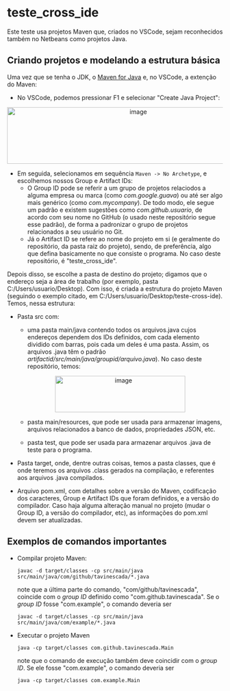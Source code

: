 # teste_cross_ide
Este teste usa projetos Maven que, criados no VSCode, sejam reconhecidos também no Netbeans como projetos Java.
## Criando projetos e modelando a estrutura básica
Uma vez que se tenha o JDK, o [Maven for Java](https://maven.apache.org/download.cgi) e, no VSCode, a extenção do Maven:
* No VSCode, podemos pressionar F1 e selecionar "Create Java Project":

<p align="center">
  <img width="597" height="132" alt="image" src="https://github.com/user-attachments/assets/d399877a-a4f6-486a-bc8e-10fe1f18f36f" />
</p>

* Em seguida, selecionamos em sequência ```Maven -> No Archetype```, e escolhemos nossos Group e Artifact IDs:
  - O Group ID pode se referir a um grupo de projetos relaciodos a alguma empresa ou marca (como *com.google.guava*) ou até ser algo mais genérico (como *com.mycompany*). De todo modo, ele segue um padrão e existem sugestões como *com.github.usuario*, de acordo com seu nome no GitHub (o usado neste repositório segue esse padrão), de forma a padronizar o grupo de projetos relacionados a seu usuário no Git.
  - Já o Artifact ID se refere ao nome do projeto em si (e geralmente do repositório, da pasta raiz do projeto), sendo, de preferência, algo que defina basicamente no que consiste o programa. No caso deste repositório, é "teste_cross_ide".

Depois disso, se escolhe a pasta de destino do projeto; digamos que o endereço seja a área de trabalho (por exemplo, pasta C:/Users/usuario/Desktop). Com isso, é criada a estrutura do projeto Maven (seguindo o exemplo citado, em C:/Users/usuario/Desktop/teste-cross-ide). Temos, nessa estrutura:
* Pasta src com:
  - uma pasta main/java contendo todos os arquivos.java cujos endereços dependem dos IDs definidos, com cada elemento dividido com barras, pois cada um deles é uma pasta. Assim, os arquivos .java têm o padrão *artifactid/src/main/java/groupid/arquivo.java*). No caso deste repositório, temos:

  <p align="center">
    <img width="304" height="85" alt="image" src="https://github.com/user-attachments/assets/d790babb-5f0a-4a48-85e7-3d73bbb33e8e" />
  </p>

  - pasta main/resources, que pode ser usada para armazenar imagens, arquivos relacionados a banco de dados, propriedades JSON, etc.

  - pasta test, que pode ser usada para armazenar arquivos .java de teste para o programa.

* Pasta target, onde, dentre outras coisas, temos a pasta classes, que é onde teremos os arquivos .class gerados na compilação, e referentes aos arquivos .java compilados.

* Arquivo pom.xml, com detalhes sobre a versão do Maven, codificação dos caracteres, Group e Artifact IDs que foram definidos, e a versão do compilador. Caso haja alguma alteração manual no projeto (mudar o Group ID, a versão do compilador, etc), as informações do pom.xml devem ser atualizadas.

## Exemplos de comandos importantes
* Compilar projeto Maven:
  ```
  javac -d target/classes -cp src/main/java src/main/java/com/github/tavinescada/*.java
  ```
  note que a última parte do comando, "com/github/tavinescada", coincide com o *group ID* definido como "com.github.tavinescada". Se o *group ID* fosse "com.example", o comando deveria ser
  ```
  javac -d target/classes -cp src/main/java src/main/java/com/example/*.java
  ```

* Executar o projeto Maven
  ```
  java -cp target/classes com.github.tavinescada.Main
  ```
  note que o comando de execução também deve coincidir com o *group ID*. Se ele fosse "com.example", o comando deveria ser
  ```
  java -cp target/classes com.example.Main
  ```
